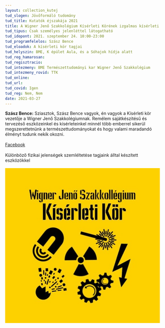 ```yaml
---
layout: collection_kutej
tud_slogen: Jövőformáló tudomány
tud_title: Kutatók éjszakája 2021
title: A Wigner Jenő Szakkolégium Kísérleti Körének izgalmas kísérleti bemutatói 
tud_tipus: Csak személyes jelenléttel látogatható
tud_idopont: 2021. szeptember 24. 10:00-23:00
tud_programfelelos: Szász Bence
tud_eloadok: A kísérleti kör tagjai
tud_helyszin: BME, K épület Aula, és a Sóhajok hídja alatt
tud_reg_hamarosan:
tud_regisztracio:
tud_intezmeny: BME Természettudományi kar Wigner Jenő Szakkolégium
tud_intezmeny_rovid: TTK
tud_online:
tud_url:
tud_covid: Igen
tud_reg: Nem, Nem
date: 2021-03-27
---
```


<b>Szász Bence:</b> Sziasztok, Szász Bence vagyok, én vagyok a Kísérleti kör vezetője a Wigner Jenő Szakkolégiumnak. Remélem sajátkészítésű és tervezéső eszközeinkel és kísérleteinkel minnél több emberrel sikerül megszerettetnünk a természettudományokat és hogy valami maradandó élményt tudunk nekik okozni. 
<br><br> 
<a href="https://www.facebook.com/WjSzKiserletiKor" target="_blank">Facebook</a>
<br><br>
Különböző fizikai jelenségek szemléltetése tagjaink álltal készített eszközökkel
<br><br>
<img src="images/w_j_szakkolegium.jpg" max-width="500" class="center"> 


